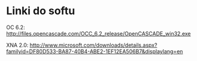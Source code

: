 # Linki do softu #

OC 6.2:
http://files.opencascade.com/OCC_6.2_release/OpenCASCADE_win32.exe

XNA 2.0:
http://www.microsoft.com/downloads/details.aspx?familyid=DF80D533-BA87-40B4-ABE2-1EF12EA506B7&displaylang=en